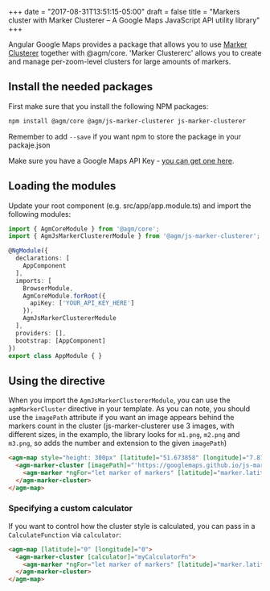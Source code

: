 +++
date = "2017-08-31T13:51:15-05:00"
draft = false
title = "Markers cluster with Marker Clusterer – A Google Maps JavaScript API utility library"
+++

Angular Google Maps provides a package that allows you to use [Marker Clusterer](https://github.com/googlemaps/js-marker-clusterer) together with @agm/core. 'Marker Clustererc' allows you to create and manage per-zoom-level clusters for large amounts of markers.

## Install the needed packages
First make sure that you install the following NPM packages:

```bash
npm install @agm/core @agm/js-marker-clusterer js-marker-clusterer
```

Remember to add `--save` if you want npm to store the package in your packaje.json

Make sure you have a Google Maps API Key - [you can get one here](https://developers.google.com/maps/documentation/javascript/get-api-key?hl=de).

## Loading the modules

Update your root component (e.g. src/app/app.module.ts) and import the following modules:

```typescript
import { AgmCoreModule } from '@agm/core';
import { AgmJsMarkerClustererModule } from '@agm/js-marker-clusterer';

@NgModule({
  declarations: [
    AppComponent
  ],
  imports: [
    BrowserModule,
    AgmCoreModule.forRoot({
      apiKey: ['YOUR_API_KEY_HERE']
    }),
    AgmJsMarkerClustererModule
  ],
  providers: [],
  bootstrap: [AppComponent]
})
export class AppModule { }
```

## Using the directive

When you import the `AgmJsMarkerClustererModule`, you can use the `agmMarkerCluster` directive  in your template. As you can note, you should use the `imagePath` attribute if you want an image appears behind the markers count in the cluster (js-marker-clusterer use 3 images, with different sizes, in the examplo, the library looks for `m1.png`, `m2.png` and `m3.png`, so adds the number and extension to the given `imagePath`)


```html
<agm-map style="height: 300px" [latitude]="51.673858" [longitude]="7.815982">
  <agm-marker-cluster [imagePath]="'https://googlemaps.github.io/js-marker-clusterer/images/m'">
    <agm-marker *ngFor="let marker of markers" [latitude]="marker.latitude" [longitude]="marker.longitude"></agm-marker>
  </agm-marker-cluster>
</agm-map>
```

### Specifying a custom calculator

If you want to control how the cluster style is calculated, you can pass in a `CalculateFunction` via `calculator`:

```html
<agm-map [latitude]="0" [longitude]="0">
  <agm-marker-cluster [calculator]="myCalculatorFn">
    <agm-marker *ngFor="let marker of markers" [latitude]="marker.latitude" [longitude]="marker.longitude"></agm-marker>
  </agm-marker-cluster>
</agm-map>
```

